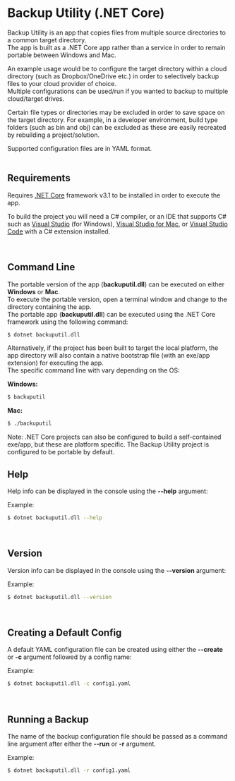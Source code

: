 # Backup Utility (.NET Core)

Backup Utility is an app that copies files from multiple source directories to a common target directory.  
The app is built as a .NET Core app rather than a service in order to remain portable between Windows and Mac.  

An example usage would be to configure the target directory within a cloud directory (such as Dropbox/OneDrive etc.) in order to selectively backup files to your cloud provider of choice.  
Multiple configurations can be used/run if you wanted to backup to multiple cloud/target drives.

Certain file types or directories may be excluded in order to save space on the target directory. For example, in a developer environment, build type folders (such as bin and obj) can be excluded as these are easily recreated by rebuilding a project/solution.

Supported configuration files are in YAML format.  
<br />
  
## Requirements
Requires [.NET Core](https://dotnet.microsoft.com/download/dotnet-core) framework v3.1 to be installed in order to execute the app.  
  
To build the project you will need a C# compiler, or an IDE that supports C# such as [Visual Studio](https://visualstudio.microsoft.com/vs/) (for Windows), [Visual Studio for Mac](https://visualstudio.microsoft.com/vs/mac/), or [Visual Studio Code](https://code.visualstudio.com) with a C# extension installed.

<br />

## Command Line
The portable version of the app (**backuputil.dll**) can be executed on either **Windows** or **Mac**.  
To execute the portable version, open a terminal window and change to the directory containing the app.  
The portable app (**backuputil.dll**) can be executed using the .NET Core framework using the following command:
```sh
$ dotnet backuputil.dll
```  

Alternatively, if the project has been built to target the local platform, the app directory will also contain a native bootstrap file (with an exe/app extension) for executing the app.  
The specific command line with vary depending on the OS:

**Windows:**
```sh
$ backuputil
```

**Mac:**
```sh
$ ./backuputil
```
  
Note: .NET Core projects can also be configured to build a self-contained exe/app, but these are platform specific. The Backup Utility project is configured to be portable by default.
<br />

## Help
Help info can be displayed in the console using the **--help** argument:  
  
Example:
```sh
$ dotnet backuputil.dll --help
```
<br />
  
## Version
Version info can be displayed in the console using the **--version** argument:  
  
Example:
```sh
$ dotnet backuputil.dll --version
```
<br />
  
## Creating a Default Config
A default YAML configuration file can be created using either the **--create** or **-c** argument followed by a config name:  
  
Example:
```sh
$ dotnet backuputil.dll -c config1.yaml
```
<br />

## Running a Backup
The name of the backup configuration file should be passed as a command line argument after either the **--run** or **-r** argument.  
  
Example:  
```sh
$ dotnet backuputil.dll -r config1.yaml
```
